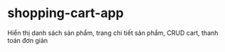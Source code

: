 # shopping-cart-app
Hiển thị danh sách sản phẩm, trang chi tiết sản phẩm, CRUD cart, thanh toán đơn giản
